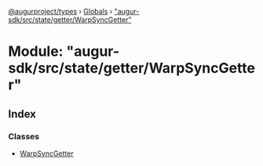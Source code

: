 [@augurproject/types](../README.md) › [Globals](../globals.md) › ["augur-sdk/src/state/getter/WarpSyncGetter"](_augur_sdk_src_state_getter_warpsyncgetter_.md)

# Module: "augur-sdk/src/state/getter/WarpSyncGetter"

## Index

### Classes

* [WarpSyncGetter](../classes/_augur_sdk_src_state_getter_warpsyncgetter_.warpsyncgetter.md)
